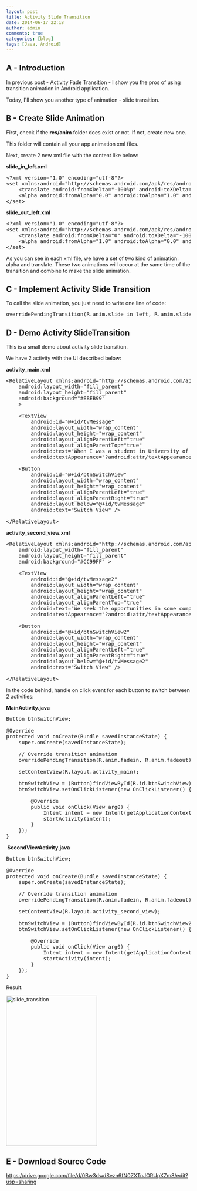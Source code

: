 ```yaml
---
layout: post
title: Activity Slide Transition
date: 2014-06-17 22:18
author: admin
comments: true
categories: [blog]
tags: [Java, Android]
---
```


<h2>A - Introduction</h2>
In previous post - Activity Fade Transition - I show you the pros of using transition animation in Android application.

Today, I'll show you another type of animation - slide transition.

<!--more-->
<h2>B - Create Slide Animation</h2>
First, check if the <strong>res/anim</strong> folder does exist or not. If not, create new one.

This folder will contain all your app animation xml files.

Next, create 2 new xml file with the content like below:

<strong>slide_in_left.xml</strong>

<pre>
&lt;?xml version=&quot;1.0&quot; encoding=&quot;utf-8&quot;?&gt;
&lt;set xmlns:android=&quot;http://schemas.android.com/apk/res/android&quot;&gt;
    &lt;translate android:fromXDelta=&quot;-100%p&quot; android:toXDelta=&quot;0&quot; android:duration=&quot;500&quot; /&gt;
    &lt;alpha android:fromAlpha=&quot;0.0&quot; android:toAlpha=&quot;1.0&quot; android:duration=&quot;200&quot; android:startOffset=&quot;200&quot; /&gt;
&lt;/set&gt;
</pre>

<strong>slide_out_left.xml</strong>

<pre>
&lt;?xml version=&quot;1.0&quot; encoding=&quot;utf-8&quot;?&gt;
&lt;set xmlns:android=&quot;http://schemas.android.com/apk/res/android&quot;&gt;
    &lt;translate android:fromXDelta=&quot;0&quot; android:toXDelta=&quot;-100%p&quot; android:duration=&quot;500&quot; /&gt;
    &lt;alpha android:fromAlpha=&quot;1.0&quot; android:toAlpha=&quot;0.0&quot; android:duration=&quot;200&quot; android:startOffset=&quot;200&quot; /&gt;
&lt;/set&gt;
</pre>

As you can see in each xml file, we have a set of two kind of animation: alpha and translate. These two animations will occur at the same time of the transition and combine to make the slide animation.
<h2>C - Implement Activity Slide Transition</h2>
To call the slide animation, you just need to write one line of code:

<pre>
overridePendingTransition(R.anim.slide_in_left, R.anim.slide_out_left);
</pre>

<h2>D - Demo Activity SlideTransition</h2>
This is a small demo about activity slide transition.

We have 2 activity with the UI described below:

<strong>activity_main.xml</strong>

<pre>
&lt;RelativeLayout xmlns:android=&quot;http://schemas.android.com/apk/res/android&quot;
    android:layout_width=&quot;fill_parent&quot;
    android:layout_height=&quot;fill_parent&quot;
    android:background=&quot;#EBEB99&quot;
    &gt;

    &lt;TextView
        android:id=&quot;@+id/tvMessage&quot;
        android:layout_width=&quot;wrap_content&quot;
        android:layout_height=&quot;wrap_content&quot;
        android:layout_alignParentLeft=&quot;true&quot;
        android:layout_alignParentTop=&quot;true&quot;
        android:text=&quot;When I was a student in University of Technical Education HCMC (UTE), me and my friends made up a team called Ice Tea 09.&quot;
        android:textAppearance=&quot;?android:attr/textAppearanceMedium&quot; /&gt;

    &lt;Button
        android:id=&quot;@+id/btnSwitchView&quot;
        android:layout_width=&quot;wrap_content&quot;
        android:layout_height=&quot;wrap_content&quot;
        android:layout_alignParentLeft=&quot;true&quot;
        android:layout_alignParentRight=&quot;true&quot;
        android:layout_below=&quot;@+id/tvMessage&quot;
        android:text=&quot;Switch View&quot; /&gt;

&lt;/RelativeLayout&gt;
</pre>

<strong>activity_second_view.xml</strong>

<pre>
&lt;RelativeLayout xmlns:android=&quot;http://schemas.android.com/apk/res/android&quot;
    android:layout_width=&quot;fill_parent&quot;
    android:layout_height=&quot;fill_parent&quot;
    android:background=&quot;#CC99FF&quot; &gt;

    &lt;TextView
        android:id=&quot;@+id/tvMessage2&quot;
        android:layout_width=&quot;wrap_content&quot;
        android:layout_height=&quot;wrap_content&quot;
        android:layout_alignParentLeft=&quot;true&quot;
        android:layout_alignParentTop=&quot;true&quot;
        android:text=&quot;We seek the opportunities in some competitions related to IT and achieved some awards. That’s the very first step for us to keep our head high, moving forward and chasing each other dreams.&quot;
        android:textAppearance=&quot;?android:attr/textAppearanceMedium&quot; /&gt;

    &lt;Button
        android:id=&quot;@+id/btnSwitchView2&quot;
        android:layout_width=&quot;wrap_content&quot;
        android:layout_height=&quot;wrap_content&quot;
        android:layout_alignParentLeft=&quot;true&quot;
        android:layout_alignParentRight=&quot;true&quot;
        android:layout_below=&quot;@+id/tvMessage2&quot;
        android:text=&quot;Switch View&quot; /&gt;

&lt;/RelativeLayout&gt;
</pre>

In the code behind, handle on click event for each button to switch between 2 activities:

<strong>MainActivity.java</strong>

<pre>
Button btnSwitchView;

@Override
protected void onCreate(Bundle savedInstanceState) {
	super.onCreate(savedInstanceState);

	// Override transition animation
	overridePendingTransition(R.anim.fadein, R.anim.fadeout);

	setContentView(R.layout.activity_main);

	btnSwitchView = (Button)findViewById(R.id.btnSwitchView);
	btnSwitchView.setOnClickListener(new OnClickListener() {

		@Override
		public void onClick(View arg0) {
			Intent intent = new Intent(getApplicationContext(), SecondViewActivity.class);
			startActivity(intent);
		}
	});
}
</pre>

<strong> SecondViewActivity.java</strong>

<pre>
Button btnSwitchView;

@Override
protected void onCreate(Bundle savedInstanceState) {
	super.onCreate(savedInstanceState);

	// Override transition animation
	overridePendingTransition(R.anim.fadein, R.anim.fadeout);

	setContentView(R.layout.activity_second_view);

	btnSwitchView = (Button)findViewById(R.id.btnSwitchView2);
	btnSwitchView.setOnClickListener(new OnClickListener() {

		@Override
		public void onClick(View arg0) {
			Intent intent = new Intent(getApplicationContext(), MainActivity.class);
			startActivity(intent);
		}
	});
}
</pre>

Result:

<a href="http://icetea09.com/wp-content/uploads/2014/06/slide_transition.png"><img class="size-full wp-image-1735 aligncenter" src="http://icetea09.com/wp-content/uploads/2014/06/slide_transition.png" alt="slide_transition" width="248" height="410" /></a>
<h2>E - Download Source Code</h2>
<a href="https://drive.google.com/file/d/0Bw3dwdSezn6fN0ZXTnJORUpXZm8/edit?usp=sharing">https://drive.google.com/file/d/0Bw3dwdSezn6fN0ZXTnJORUpXZm8/edit?usp=sharing</a>

